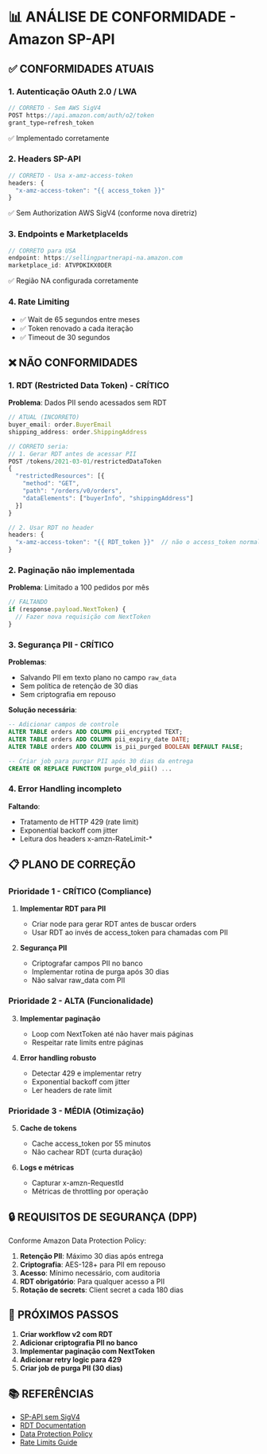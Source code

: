 # 📊 ANÁLISE DE CONFORMIDADE - Amazon SP-API

## ✅ CONFORMIDADES ATUAIS

### 1. Autenticação OAuth 2.0 / LWA
```javascript
// CORRETO - Sem AWS SigV4
POST https://api.amazon.com/auth/o2/token
grant_type=refresh_token
```
✅ Implementado corretamente

### 2. Headers SP-API
```javascript
// CORRETO - Usa x-amz-access-token
headers: {
  "x-amz-access-token": "{{ access_token }}"
}
```
✅ Sem Authorization AWS SigV4 (conforme nova diretriz)

### 3. Endpoints e MarketplaceIds
```javascript
// CORRETO para USA
endpoint: https://sellingpartnerapi-na.amazon.com
marketplace_id: ATVPDKIKX0DER
```
✅ Região NA configurada corretamente

### 4. Rate Limiting
- ✅ Wait de 65 segundos entre meses
- ✅ Token renovado a cada iteração
- ✅ Timeout de 30 segundos

## ❌ NÃO CONFORMIDADES

### 1. RDT (Restricted Data Token) - CRÍTICO
**Problema**: Dados PII sendo acessados sem RDT
```javascript
// ATUAL (INCORRETO)
buyer_email: order.BuyerEmail
shipping_address: order.ShippingAddress

// CORRETO seria:
// 1. Gerar RDT antes de acessar PII
POST /tokens/2021-03-01/restrictedDataToken
{
  "restrictedResources": [{
    "method": "GET",
    "path": "/orders/v0/orders",
    "dataElements": ["buyerInfo", "shippingAddress"]
  }]
}

// 2. Usar RDT no header
headers: {
  "x-amz-access-token": "{{ RDT_token }}"  // não o access_token normal
}
```

### 2. Paginação não implementada
**Problema**: Limitado a 100 pedidos por mês
```javascript
// FALTANDO
if (response.payload.NextToken) {
  // Fazer nova requisição com NextToken
}
```

### 3. Segurança PII - CRÍTICO
**Problemas**:
- Salvando PII em texto plano no campo `raw_data`
- Sem política de retenção de 30 dias
- Sem criptografia em repouso

**Solução necessária**:
```sql
-- Adicionar campos de controle
ALTER TABLE orders ADD COLUMN pii_encrypted TEXT;
ALTER TABLE orders ADD COLUMN pii_expiry_date DATE;
ALTER TABLE orders ADD COLUMN is_pii_purged BOOLEAN DEFAULT FALSE;

-- Criar job para purgar PII após 30 dias da entrega
CREATE OR REPLACE FUNCTION purge_old_pii() ...
```

### 4. Error Handling incompleto
**Faltando**:
- Tratamento de HTTP 429 (rate limit)
- Exponential backoff com jitter
- Leitura dos headers x-amzn-RateLimit-*

## 📋 PLANO DE CORREÇÃO

### Prioridade 1 - CRÍTICO (Compliance)
1. **Implementar RDT para PII**
   - Criar node para gerar RDT antes de buscar orders
   - Usar RDT ao invés de access_token para chamadas com PII

2. **Segurança PII**
   - Criptografar campos PII no banco
   - Implementar rotina de purga após 30 dias
   - Não salvar raw_data com PII

### Prioridade 2 - ALTA (Funcionalidade)
3. **Implementar paginação**
   - Loop com NextToken até não haver mais páginas
   - Respeitar rate limits entre páginas

4. **Error handling robusto**
   - Detectar 429 e implementar retry
   - Exponential backoff com jitter
   - Ler headers de rate limit

### Prioridade 3 - MÉDIA (Otimização)
5. **Cache de tokens**
   - Cache access_token por 55 minutos
   - Não cachear RDT (curta duração)

6. **Logs e métricas**
   - Capturar x-amzn-RequestId
   - Métricas de throttling por operação

## 🔒 REQUISITOS DE SEGURANÇA (DPP)

Conforme Amazon Data Protection Policy:

1. **Retenção PII**: Máximo 30 dias após entrega
2. **Criptografia**: AES-128+ para PII em repouso
3. **Acesso**: Mínimo necessário, com auditoria
4. **RDT obrigatório**: Para qualquer acesso a PII
5. **Rotação de secrets**: Client secret a cada 180 dias

## 🚀 PRÓXIMOS PASSOS

1. **Criar workflow v2 com RDT**
2. **Adicionar criptografia PII no banco**
3. **Implementar paginação com NextToken**
4. **Adicionar retry logic para 429**
5. **Criar job de purga PII (30 dias)**

## 📚 REFERÊNCIAS

- [SP-API sem SigV4](https://developer-docs.amazon.com/sp-api/docs/connecting-to-the-sp-api#step-2-add-an-access-token-to-your-request)
- [RDT Documentation](https://developer-docs.amazon.com/sp-api/docs/tokens-api-use-case-guide)
- [Data Protection Policy](https://developer-docs.amazon.com/sp-api/docs/data-protection-policy)
- [Rate Limits Guide](https://developer-docs.amazon.com/sp-api/docs/usage-plans-and-rate-limits)